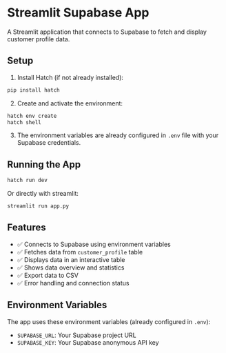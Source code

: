 # Streamlit Supabase App

A Streamlit application that connects to Supabase to fetch and display customer profile data.

## Setup

1. Install Hatch (if not already installed):
```bash
pip install hatch
```

2. Create and activate the environment:
```bash
hatch env create
hatch shell
```

3. The environment variables are already configured in `.env` file with your Supabase credentials.

## Running the App

```bash
hatch run dev
```

Or directly with streamlit:
```bash
streamlit run app.py
```

## Features

- ✅ Connects to Supabase using environment variables
- ✅ Fetches data from `customer_profile` table
- ✅ Displays data in an interactive table
- ✅ Shows data overview and statistics
- ✅ Export data to CSV
- ✅ Error handling and connection status

## Environment Variables

The app uses these environment variables (already configured in `.env`):
- `SUPABASE_URL`: Your Supabase project URL
- `SUPABASE_KEY`: Your Supabase anonymous API key
